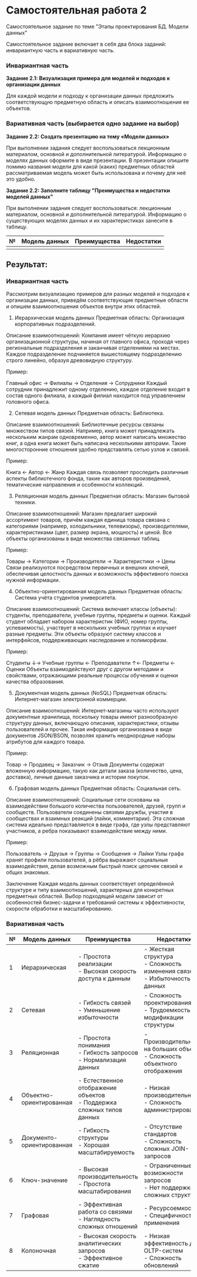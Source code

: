 # Самостоятельная работа 2

Самостоятельное задание по теме "Этапы проектирования БД. Модели данных"

Самостоятельное задание включает в себя два блока заданий: инвариантную часть и вариативную часть.

### Инвариантная часть

__Задание 2.1: Визуализация примера для моделей и подходов к организации данных__

Для каждой модели и подходу к организации данных предложить соответствующую предметную область и описать взаимоотношения ее объектов.


### Вариативная часть (выбирается одно задание на выбор)

__Задание 2.2:  Создать презентацию на тему «Модели данных»__

При выполнении задания следует воспользоваться лекционным материалом, основной и дополнительной литературой. Информацию о моделях данных оформите в виде презентации.
В презентации опишите помимо названия модели для какой (каких) предметных областей рассматриваемая модель может быть использована и почему для неё это удобно.

__Задание 2.2: Заполните таблицу "Преимущества и недостатки моделей данных"__

При выполнении задания следует воспользоваться: лекционным материалом, основной и дополнительной литературой. Информацию о существующих моделях данных и их характеристиках занесите в таблицу.

| № | Модель данных | Преимущества | Недостатки |
|---| ------------- | ----------- | ------------|
|   |               |             |             |

## Результат:

### Инвариантная часть

Рассмотрим визуализацию примеров для разных моделей и подходов к организации данных, приведём соответствующие предметные области и опишем взаимоотношения объектов внутри этих областей.

1. Иерархическая модель данных
Предметная область: Организация корпоративных подразделений.

Описание взаимоотношений: Компания имеет чёткую иерархию организационной структуры, начиная от главного офиса, проходя через региональные подразделения и заканчивая отделениями на местах. Каждое подразделение подчиняется вышестоящему подразделению строго линейно, образуя древовидную структуру.

Пример:

Главный офис → Филиалы → Отделения → Сотрудники
Каждый сотрудник принадлежит одному отделению, каждое отделение входит в состав одного филиала, а каждый филиал находится под управлением головного офиса.

2. Сетевая модель данных
Предметная область: Библиотека.

Описание взаимоотношений: Библиотечные ресурсы связаны множеством типов связей. Например, книга может принадлежать нескольким жанрам одновременно, автор может написать множество книг, а одна книга может быть написана несколькими авторами. Такие многосторонние отношения удобно представлять сетью узлов и связей.

Пример:

Книга ← Автор ← Жанр
Каждая связь позволяет проследить различные аспекты библиотечного фонда, такие как авторов произведений, тематические направления и особенности коллекций.

3. Реляционная модель данных
Предметная область: Магазин бытовой техники.

Описание взаимоотношений: Магазин предлагает широкий ассортимент товаров, причём каждая единица товара связана с категориями (например, холодильники, телевизоры), производителями, характеристиками (цвет, размер экрана, мощность) и ценой. Все объекты организованы в виде множества связанных таблиц.

Пример:

Товары → Категории → Производители → Характеристики → Цены
Связи реализуются посредством первичных и внешних ключей, обеспечивая целостность данных и возможность эффективного поиска нужной информации.

4. Объектно-ориентированная модель данных
Предметная область: Система учёта студентов университета.

Описание взаимоотношений: Система включает классы (объекты): студенты, преподаватели, учебные группы, предметы и оценки. Каждый студент обладает набором характеристик (ФИО, номер группы, успеваемость), участвует в нескольких учебных группах и изучает разные предметы. Эти объекты образуют систему классов и интерфейсов, поддерживающих наследование и полиморфизм.

Пример:

Студенты ↓→ Учебные группы ← Преподаватели ↑← Предметы ← Оценки
Объекты взаимодействуют друг с другом методами и свойствами, отражающими реальные процессы обучения и оценки качества образования.

5. Документная модель данных (NoSQL)
Предметная область: Интернет-магазин электронной коммерции.

Описание взаимоотношений: Интернет-магазины часто используют документные хранилища, поскольку товары имеют разнообразную структуру данных, включающую описания, характеристики, отзывы пользователей и прочее. Такая информация организована в виде документов JSON/BSON, позволяя хранить неоднородные наборы атрибутов для каждого товара.

Пример:

Товар → Продавец → Заказчик → Отзыв
Документы содержат вложенную информацию, такую как детали заказа (количество, цена, доставка), личные данные заказчика и истории покупок.

6. Графовая модель данных
Предметная область: Социальная сеть.

Описание взаимоотношений: Социальные сети основаны на взаимодействии большого количества пользователей, друзей, групп и сообществ. Пользователи соединены связями дружбы, участия в сообществах и взаимных реакций (лайки, комментарии). Эта сложная система идеально представляется в виде графа, где узлы представляют участников, а ребра показывают взаимодействие между ними.

Пример:

Пользователь → Друзья → Группы → Сообщения → Лайки
Узлы графа хранят профили пользователей, а рёбра выражают социальные взаимодействия, делая возможным быстрый поиск цепочек связей и общих знакомых.

Заключение
Каждая модель данных соответствует определённой структуре и типу взаимоотношений, характерных для конкретных предметных областей. Выбор подходящей модели зависит от особенностей бизнес-задачи и требований системы к эффективности, скорости обработки и масштабированию.


### Вариативная часть

| № | Модель данных       | Преимущества                                                                 | Недостатки                                                                 |
|---|---------------------|------------------------------------------------------------------------------|----------------------------------------------------------------------------|
| 1 | Иерархическая       | - Простота реализации<br>- Высокая скорость доступа к данным                 | - Жесткая структура<br>- Сложность изменения связей<br>- Избыточность данных |
| 2 | Сетевая             | - Гибкость связей<br>- Уменьшение избыточности                              | - Сложность проектирования<br>- Трудоемкость модификации структуры         |
| 3 | Реляционная         | - Простота понимания<br>- Гибкость запросов<br>- Нормализация данных        | - Производительность на больших объемах<br>- Сложность объектного отображения |
| 4 | Объектно-ориентированная | - Естественное отображение объектов<br>- Поддержка сложных типов данных | - Низкая производительность<br>- Сложность администрирования               |
| 5 | Документо-ориентированная | - Гибкость структуры<br>- Хорошая масштабируемость                     | - Отсутствие стандартов<br>- Сложность сложных JOIN-запросов               |
| 6 | Ключ-значение       | - Высокая производительность<br>- Простота масштабирования                 | - Ограниченные возможности запросов<br>- Нет поддержки сложных структур     |
| 7 | Графовая            | - Эффективная работа со связями<br>- Наглядность сложных отношений         | - Ресурсоемкость<br>- Специфичность применения                             |
| 8 | Колоночная          | - Высокая скорость аналитических запросов<br>- Эффективное сжатие          | - Низкая эффективность для OLTP-систем<br>- Сложность обновлений           |
